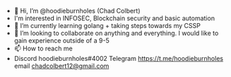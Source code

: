- 👋 Hi, I’m @hoodieburnholes (Chad Colbert)
-    I'm interested in INFOSEC, Blockchain security and basic automation 
- 🌱 I’m currently learning golang + taking steps towards my CSSP 
- 💞️ I’m looking to collaborate on anything and everything. I would like to gain experience outside of a 9-5
- 📫 How to reach me 
-   Discord hoodieburnholes#4002
    Telegram https://t.me/hoodieburnholes
    email chadcolbert12@gmail.com


